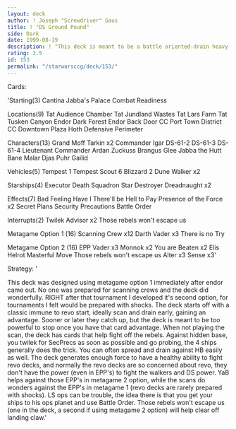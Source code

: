 ```yaml
---
layout: deck
author: ! Joseph "Screwdriver" Gaus
title: ! "DS Ground Pound"
side: Dark
date: 1999-08-19
description: ! "This deck is meant to be a battle oriented-drain heavy deck.	It's slightly different than most decks because there's a prepared 'sideboard' depending on your metagame."
rating: 3.5
id: 153
permalink: "/starwarsccg/deck/153/"
---
```

Cards: 

'Starting(3)
Cantina
Jabba's Palace
Combat Readiness

Locations(9)
Tat  Audience Chamber
Tat  Jundland Wastes
Tat  Lars Farm
Tat  Tusken Canyon
Endor	Dark Forest
Endor	Back Door
CC  Port Town District
CC  Downtown Plaza
Hoth  Defensive Perimeter

Characters(13)
Grand Moff Tarkin x2
Commander Igar
DS-61-2
DS-61-3
DS-61-4
Lieutenant Commander Ardan
Zuckuss
Brangus Glee
Jabba the Hutt
Bane Malar
Djas Puhr
Gailid

Vehicles(5)
Tempest 1
Tempest Scout 6
Blizzard 2
Dune Walker x2

Starships(4)
Executor
Death Squadron Star Destroyer
Dreadnaught x2

Effects(7)
Bad Feeling Have I
There'll be Hell to Pay
Presence of the Force x2
Secret Plans
Security Precautions
Battle Order

Interrupts(2)
Twilek Advisor x2
Those rebels won't escape us

Metagame Option 1 (16)
Scanning Crew x12
Darth Vader x3
There is no Try

Metagame Option 2 (16)
EPP Vader x3
Monnok x2
You are Beaten x2
Elis Helrot
Masterful Move
Those rebels won't escape us
Alter x3
Sense x3'

Strategy: '

This deck was designed using metagame option 1 immediately after endor came out.  No one was prepared for scanning crews and the deck did wonderfully.  RIGHT after that tournament I developed it's second option, for tournaments I felt would be prepared with shocks.	The deck starts off with a classic immune to revo start, ideally scan and drain early, gaining an advantage.  Sooner or later they catch up, but the deck is meant to be too powerful to stop once you have that card advantage.  When not playing the scan, the deck has cards that help fight off the rebels.  Against hidden base, you twilek for SecPrecs as soon as possible and go probing, the 4 ships generally does the trick.  You can often spread and drain against HB easily as well.  The deck generates enough force to have a healthy ability to fight revo decks, and normally the revo decks are so concerned about revo, they don't have the power (even in EPP's) to fight the walkers and DS power.  YaB helps against those EPP's in metagame 2 option, while the scans do wonders against the EPP's in metagame 1 (revo decks are rarely prepared with shocks).  LS ops can be trouble, the idea there is that you get your ships to his ops planet and use Battle Order.  Those rebels won't escape us (one in the deck, a second if using metagame 2 option) will help clear off landing claw.'
